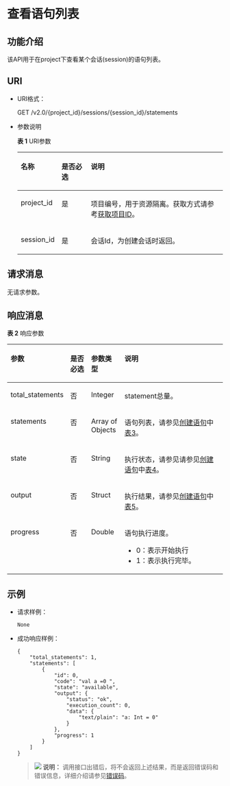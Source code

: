 # 查看语句列表<a name="dli_02_0120"></a>

## 功能介绍<a name="zh-cn_topic_0103343298_zh-cn_topic_0102902520_s1f0e4fd3d502405199f36f78e68721aa"></a>

该API用于在project下查看某个会话\(session\)的语句列表。

## URI<a name="zh-cn_topic_0103343298_zh-cn_topic_0102902520_s9e1b8ec5b57c422a942b19835da7d66e"></a>

-   URI格式：

    GET /v2.0/\{project\_id\}/sessions/\{session\_id\}/statements

-   参数说明

    **表 1**  URI参数

    <a name="zh-cn_topic_0103343298_zh-cn_topic_0102902520_zh-cn_topic_0069077803_table60779388"></a>
    <table><thead align="left"><tr id="zh-cn_topic_0103343298_zh-cn_topic_0102902520_zh-cn_topic_0069077803_row61411666"><th class="cellrowborder" valign="top" width="14.000000000000002%" id="mcps1.2.4.1.1"><p id="zh-cn_topic_0103343298_zh-cn_topic_0102902520_a420a62a594f9410eaea229ffc8037a61"><a name="zh-cn_topic_0103343298_zh-cn_topic_0102902520_a420a62a594f9410eaea229ffc8037a61"></a><a name="zh-cn_topic_0103343298_zh-cn_topic_0102902520_a420a62a594f9410eaea229ffc8037a61"></a>名称</p>
    </th>
    <th class="cellrowborder" valign="top" width="15%" id="mcps1.2.4.1.2"><p id="zh-cn_topic_0103343298_zh-cn_topic_0102902520_zh-cn_topic_0069077803_p873025824211"><a name="zh-cn_topic_0103343298_zh-cn_topic_0102902520_zh-cn_topic_0069077803_p873025824211"></a><a name="zh-cn_topic_0103343298_zh-cn_topic_0102902520_zh-cn_topic_0069077803_p873025824211"></a>是否必选</p>
    </th>
    <th class="cellrowborder" valign="top" width="71%" id="mcps1.2.4.1.3"><p id="zh-cn_topic_0103343298_zh-cn_topic_0102902520_a692d3cd97b464aed90ba6d841900a4a5"><a name="zh-cn_topic_0103343298_zh-cn_topic_0102902520_a692d3cd97b464aed90ba6d841900a4a5"></a><a name="zh-cn_topic_0103343298_zh-cn_topic_0102902520_a692d3cd97b464aed90ba6d841900a4a5"></a>说明</p>
    </th>
    </tr>
    </thead>
    <tbody><tr id="zh-cn_topic_0103343298_zh-cn_topic_0102902520_zh-cn_topic_0069077803_row48589216"><td class="cellrowborder" valign="top" width="14.000000000000002%" headers="mcps1.2.4.1.1 "><p id="zh-cn_topic_0103343298_zh-cn_topic_0102902520_zh-cn_topic_0069077803_p43412436"><a name="zh-cn_topic_0103343298_zh-cn_topic_0102902520_zh-cn_topic_0069077803_p43412436"></a><a name="zh-cn_topic_0103343298_zh-cn_topic_0102902520_zh-cn_topic_0069077803_p43412436"></a>project_id</p>
    </td>
    <td class="cellrowborder" valign="top" width="15%" headers="mcps1.2.4.1.2 "><p id="zh-cn_topic_0103343298_zh-cn_topic_0102902520_zh-cn_topic_0069077803_p26746391"><a name="zh-cn_topic_0103343298_zh-cn_topic_0102902520_zh-cn_topic_0069077803_p26746391"></a><a name="zh-cn_topic_0103343298_zh-cn_topic_0102902520_zh-cn_topic_0069077803_p26746391"></a>是</p>
    </td>
    <td class="cellrowborder" valign="top" width="71%" headers="mcps1.2.4.1.3 "><p id="p1310472724012"><a name="p1310472724012"></a><a name="p1310472724012"></a>项目编号，用于资源隔离。获取方式请参考<a href="获取项目ID.md">获取项目ID</a>。</p>
    </td>
    </tr>
    <tr id="zh-cn_topic_0103343298_zh-cn_topic_0102902520_row16589923124812"><td class="cellrowborder" valign="top" width="14.000000000000002%" headers="mcps1.2.4.1.1 "><p id="zh-cn_topic_0103343298_zh-cn_topic_0102902520_p113618246534"><a name="zh-cn_topic_0103343298_zh-cn_topic_0102902520_p113618246534"></a><a name="zh-cn_topic_0103343298_zh-cn_topic_0102902520_p113618246534"></a>session_id</p>
    </td>
    <td class="cellrowborder" valign="top" width="15%" headers="mcps1.2.4.1.2 "><p id="zh-cn_topic_0103343298_zh-cn_topic_0102902520_p14361112495316"><a name="zh-cn_topic_0103343298_zh-cn_topic_0102902520_p14361112495316"></a><a name="zh-cn_topic_0103343298_zh-cn_topic_0102902520_p14361112495316"></a>是</p>
    </td>
    <td class="cellrowborder" valign="top" width="71%" headers="mcps1.2.4.1.3 "><p id="zh-cn_topic_0103343298_zh-cn_topic_0102902520_p1336172413538"><a name="zh-cn_topic_0103343298_zh-cn_topic_0102902520_p1336172413538"></a><a name="zh-cn_topic_0103343298_zh-cn_topic_0102902520_p1336172413538"></a>会话Id，为创建会话时返回。</p>
    </td>
    </tr>
    </tbody>
    </table>


## 请求消息<a name="zh-cn_topic_0103343298_zh-cn_topic_0102902520_section20458182103"></a>

无请求参数。

## 响应消息<a name="zh-cn_topic_0103343298_zh-cn_topic_0102902520_sd1ecb66580054b2ea403be8b2272a2c7"></a>

**表 2**  响应参数

<a name="zh-cn_topic_0103343298_zh-cn_topic_0102902519_zh-cn_topic_0069077927_table56638444"></a>
<table><thead align="left"><tr id="zh-cn_topic_0103343298_zh-cn_topic_0102902519_zh-cn_topic_0069077927_row48911609"><th class="cellrowborder" valign="top" width="17.10828917108289%" id="mcps1.2.5.1.1"><p id="zh-cn_topic_0103343298_zh-cn_topic_0102902519_ae076f6b3f1bf463b9cc087fc566253d5"><a name="zh-cn_topic_0103343298_zh-cn_topic_0102902519_ae076f6b3f1bf463b9cc087fc566253d5"></a><a name="zh-cn_topic_0103343298_zh-cn_topic_0102902519_ae076f6b3f1bf463b9cc087fc566253d5"></a>参数</p>
</th>
<th class="cellrowborder" valign="top" width="10.70892910708929%" id="mcps1.2.5.1.2"><p id="p1924939665"><a name="p1924939665"></a><a name="p1924939665"></a>是否必选</p>
</th>
<th class="cellrowborder" valign="top" width="15.718428157184283%" id="mcps1.2.5.1.3"><p id="zh-cn_topic_0103343298_zh-cn_topic_0102902519_a59685f4525af4d82a623288ff8ccb0f4"><a name="zh-cn_topic_0103343298_zh-cn_topic_0102902519_a59685f4525af4d82a623288ff8ccb0f4"></a><a name="zh-cn_topic_0103343298_zh-cn_topic_0102902519_a59685f4525af4d82a623288ff8ccb0f4"></a>参数类型</p>
</th>
<th class="cellrowborder" valign="top" width="56.46435356464353%" id="mcps1.2.5.1.4"><p id="zh-cn_topic_0103343298_zh-cn_topic_0102902519_zh-cn_topic_0069077927_p632718127368"><a name="zh-cn_topic_0103343298_zh-cn_topic_0102902519_zh-cn_topic_0069077927_p632718127368"></a><a name="zh-cn_topic_0103343298_zh-cn_topic_0102902519_zh-cn_topic_0069077927_p632718127368"></a>说明</p>
</th>
</tr>
</thead>
<tbody><tr id="zh-cn_topic_0103343298_zh-cn_topic_0102902519_row1458133461718"><td class="cellrowborder" valign="top" width="17.10828917108289%" headers="mcps1.2.5.1.1 "><p id="zh-cn_topic_0103343298_zh-cn_topic_0102902519_p2567123413172"><a name="zh-cn_topic_0103343298_zh-cn_topic_0102902519_p2567123413172"></a><a name="zh-cn_topic_0103343298_zh-cn_topic_0102902519_p2567123413172"></a>total_statements</p>
</td>
<td class="cellrowborder" valign="top" width="10.70892910708929%" headers="mcps1.2.5.1.2 "><p id="p2924439869"><a name="p2924439869"></a><a name="p2924439869"></a>否</p>
</td>
<td class="cellrowborder" valign="top" width="15.718428157184283%" headers="mcps1.2.5.1.3 "><p id="zh-cn_topic_0103343298_zh-cn_topic_0102902519_p125671734151716"><a name="zh-cn_topic_0103343298_zh-cn_topic_0102902519_p125671734151716"></a><a name="zh-cn_topic_0103343298_zh-cn_topic_0102902519_p125671734151716"></a>Integer</p>
</td>
<td class="cellrowborder" valign="top" width="56.46435356464353%" headers="mcps1.2.5.1.4 "><p id="zh-cn_topic_0103343298_zh-cn_topic_0102902519_p195671034131716"><a name="zh-cn_topic_0103343298_zh-cn_topic_0102902519_p195671034131716"></a><a name="zh-cn_topic_0103343298_zh-cn_topic_0102902519_p195671034131716"></a>statement总量。</p>
</td>
</tr>
<tr id="zh-cn_topic_0103343298_row359012552218"><td class="cellrowborder" valign="top" width="17.10828917108289%" headers="mcps1.2.5.1.1 "><p id="zh-cn_topic_0103343298_p5590255522"><a name="zh-cn_topic_0103343298_p5590255522"></a><a name="zh-cn_topic_0103343298_p5590255522"></a>statements</p>
</td>
<td class="cellrowborder" valign="top" width="10.70892910708929%" headers="mcps1.2.5.1.2 "><p id="p1292433912616"><a name="p1292433912616"></a><a name="p1292433912616"></a>否</p>
</td>
<td class="cellrowborder" valign="top" width="15.718428157184283%" headers="mcps1.2.5.1.3 "><p id="zh-cn_topic_0103343298_p2590455826"><a name="zh-cn_topic_0103343298_p2590455826"></a><a name="zh-cn_topic_0103343298_p2590455826"></a>Array of Objects</p>
</td>
<td class="cellrowborder" valign="top" width="56.46435356464353%" headers="mcps1.2.5.1.4 "><p id="zh-cn_topic_0103343298_p7590355228"><a name="zh-cn_topic_0103343298_p7590355228"></a><a name="zh-cn_topic_0103343298_p7590355228"></a>语句列表，请参见<a href="创建语句.md">创建语句</a>中<a href="创建语句.md#zh-cn_topic_0103343297_zh-cn_topic_0102902519_zh-cn_topic_0069077927_table56638444">表3</a>。</p>
</td>
</tr>
<tr id="zh-cn_topic_0103343298_zh-cn_topic_0102902519_row16580134101712"><td class="cellrowborder" valign="top" width="17.10828917108289%" headers="mcps1.2.5.1.1 "><p id="zh-cn_topic_0103343298_zh-cn_topic_0102902519_p107121737111210"><a name="zh-cn_topic_0103343298_zh-cn_topic_0102902519_p107121737111210"></a><a name="zh-cn_topic_0103343298_zh-cn_topic_0102902519_p107121737111210"></a>state</p>
</td>
<td class="cellrowborder" valign="top" width="10.70892910708929%" headers="mcps1.2.5.1.2 "><p id="p39242396617"><a name="p39242396617"></a><a name="p39242396617"></a>否</p>
</td>
<td class="cellrowborder" valign="top" width="15.718428157184283%" headers="mcps1.2.5.1.3 "><p id="zh-cn_topic_0103343298_zh-cn_topic_0102902519_p13712133771220"><a name="zh-cn_topic_0103343298_zh-cn_topic_0102902519_p13712133771220"></a><a name="zh-cn_topic_0103343298_zh-cn_topic_0102902519_p13712133771220"></a>String</p>
</td>
<td class="cellrowborder" valign="top" width="56.46435356464353%" headers="mcps1.2.5.1.4 "><p id="zh-cn_topic_0103343298_p15360185941711"><a name="zh-cn_topic_0103343298_p15360185941711"></a><a name="zh-cn_topic_0103343298_p15360185941711"></a>执行状态，请参见请参见<a href="创建语句.md">创建语句</a>中<a href="创建语句.md#zh-cn_topic_0103343297_zh-cn_topic_0102902519_table8918210140">表4</a>。</p>
</td>
</tr>
<tr id="zh-cn_topic_0103343298_zh-cn_topic_0102902519_row5580123412179"><td class="cellrowborder" valign="top" width="17.10828917108289%" headers="mcps1.2.5.1.1 "><p id="zh-cn_topic_0103343298_zh-cn_topic_0102902519_p0712153710120"><a name="zh-cn_topic_0103343298_zh-cn_topic_0102902519_p0712153710120"></a><a name="zh-cn_topic_0103343298_zh-cn_topic_0102902519_p0712153710120"></a>output</p>
</td>
<td class="cellrowborder" valign="top" width="10.70892910708929%" headers="mcps1.2.5.1.2 "><p id="p139251139963"><a name="p139251139963"></a><a name="p139251139963"></a>否</p>
</td>
<td class="cellrowborder" valign="top" width="15.718428157184283%" headers="mcps1.2.5.1.3 "><p id="zh-cn_topic_0103343298_zh-cn_topic_0102902519_p17712153715121"><a name="zh-cn_topic_0103343298_zh-cn_topic_0102902519_p17712153715121"></a><a name="zh-cn_topic_0103343298_zh-cn_topic_0102902519_p17712153715121"></a>Struct</p>
</td>
<td class="cellrowborder" valign="top" width="56.46435356464353%" headers="mcps1.2.5.1.4 "><p id="zh-cn_topic_0103343298_zh-cn_topic_0102902519_p171310378123"><a name="zh-cn_topic_0103343298_zh-cn_topic_0102902519_p171310378123"></a><a name="zh-cn_topic_0103343298_zh-cn_topic_0102902519_p171310378123"></a>执行结果，请参见<a href="创建语句.md">创建语句</a>中<a href="创建语句.md#zh-cn_topic_0103343297_zh-cn_topic_0102902519_table129161416168">表5</a>。</p>
</td>
</tr>
<tr id="zh-cn_topic_0103343298_row202361018181416"><td class="cellrowborder" valign="top" width="17.10828917108289%" headers="mcps1.2.5.1.1 "><p id="zh-cn_topic_0103343298_p19236161831417"><a name="zh-cn_topic_0103343298_p19236161831417"></a><a name="zh-cn_topic_0103343298_p19236161831417"></a>progress</p>
</td>
<td class="cellrowborder" valign="top" width="10.70892910708929%" headers="mcps1.2.5.1.2 "><p id="p892519391163"><a name="p892519391163"></a><a name="p892519391163"></a>否</p>
</td>
<td class="cellrowborder" valign="top" width="15.718428157184283%" headers="mcps1.2.5.1.3 "><p id="zh-cn_topic_0103343298_p1623612182145"><a name="zh-cn_topic_0103343298_p1623612182145"></a><a name="zh-cn_topic_0103343298_p1623612182145"></a>Double</p>
</td>
<td class="cellrowborder" valign="top" width="56.46435356464353%" headers="mcps1.2.5.1.4 "><p id="p166843119512"><a name="p166843119512"></a><a name="p166843119512"></a>语句执行进度。</p>
<a name="ul9896695517"></a><a name="ul9896695517"></a><ul id="ul9896695517"><li>0：表示开始执行</li><li>1：表示执行完毕。</li></ul>
</td>
</tr>
</tbody>
</table>

## 示例<a name="zh-cn_topic_0103343298_zh-cn_topic_0102902520_section17446171164041"></a>

-   请求样例：

    ```
    None
    ```

-   成功响应样例：

    ```
    {
        "total_statements": 1,
        "statements": [
            {
                "id": 0,
                "code": "val a =0 ",
                "state": "available",
                "output": {
                    "status": "ok",
                    "execution_count": 0,
                    "data": {
                        "text/plain": "a: Int = 0"
                    }
                },
                "progress": 1
            }
        ]
    }
    ```

    >![](public_sys-resources/icon-note.gif) **说明：** 
    >调用接口出错后，将不会返回上述结果，而是返回错误码和错误信息，详细介绍请参见[错误码](错误码.md)。


